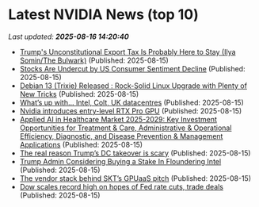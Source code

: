 # Latest NVIDIA News (top 10)
_Last updated: **2025-08-16 14:20:40**_

- [Trump's Unconstitutional Export Tax Is Probably Here to Stay (Ilya Somin/The Bulwark)](https://www.memeorandum.com/250815/p41) (Published: 2025-08-15)
- [Stocks Are Undercut by US Consumer Sentiment Decline](https://www.barchart.com/story/news/34182092/stocks-are-undercut-by-us-consumer-sentiment-decline) (Published: 2025-08-15)
- [Debian 13 (Trixie) Released : Rock-Solid Linux Upgrade with Plenty of New Tricks](https://www.geeky-gadgets.com/debian-13-trixie-released/) (Published: 2025-08-15)
- [What’s up with… Intel, Colt, UK datacentres](https://www.telecomtv.com/content/digital-platforms-services/what-s-up-with-intel-colt-uk-datacentres-53643/) (Published: 2025-08-15)
- [Nvidia introduces entry-level RTX Pro GPU](https://www.techtarget.com/searchdatacenter/news/366629130/Nvidia-introduces-entry-level-RTX-Pro-GPU) (Published: 2025-08-15)
- [Applied AI in Healthcare Market 2025-2029: Key Investment Opportunities for Treatment & Care, Administrative & Operational Efficiency, Diagnostic, and Disease Prevention & Management Applications](https://www.globenewswire.com/news-release/2025/08/15/3134326/28124/en/Applied-AI-in-Healthcare-Market-2025-2029-Key-Investment-Opportunities-for-Treatment-Care-Administrative-Operational-Efficiency-Diagnostic-and-Disease-Prevention-Management-Applica.html) (Published: 2025-08-15)
- [The real reason Trump’s DC takeover is scary](https://www.vox.com/politics/458215/trump-dc-deployment-national-guard-absurd) (Published: 2025-08-15)
- [Trump Admin Considering Buying a Stake In Floundering Intel](https://petapixel.com/2025/08/15/trump-admin-considering-buying-a-stake-in-floundering-intel/) (Published: 2025-08-15)
- [The vendor stack behind SKT’s GPUaaS pitch](https://www.telecomtv.com/content/telcos-and-ai-channel/the-vendor-stack-behind-skt-s-gpuaas-pitch-53642/) (Published: 2025-08-15)
- [Dow scales record high on hopes of Fed rate cuts, trade deals](https://asia.nikkei.com/business/markets/equities/dow-scales-record-high-on-hopes-of-fed-rate-cuts-trade-deals) (Published: 2025-08-15)
